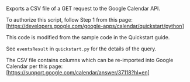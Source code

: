 Exports a CSV file of a GET request to the Google Calendar API.


To authorize this script, follow Step 1 from this page:
[https://developers.google.com/google-apps/calendar/quickstart/python]


This code is modified from the sample code in the Quickstart guide.


See `eventsResult` in `quickstart.py` for the details of the query.


The CSV file contains columns which can be re-imported into Google Calendar per this page:
[https://support.google.com/calendar/answer/37118?hl=en]
